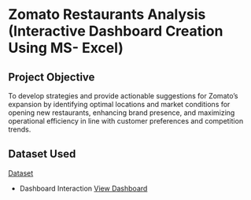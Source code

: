# Zomato Restaurants Analysis (Interactive Dashboard Creation Using MS- Excel)
## Project Objective
To develop strategies and provide actionable suggestions for Zomato’s expansion by identifying optimal locations and market conditions for opening new restaurants, enhancing brand presence, and maximizing operational efficiency in line with customer preferences and competition trends.

## Dataset Used
<a href="https://github.com/anchal931/Data-Analysis-Dashboard/blob/main/Zomato_Data_Project%20v0.3.xlsx">Dataset</a>

- Dashboard Interaction <a href="https://github.com/anchal931/Data-Analysis-Dashboard/blob/main/Zomato_dashboard.png">View Dashboard</a>
